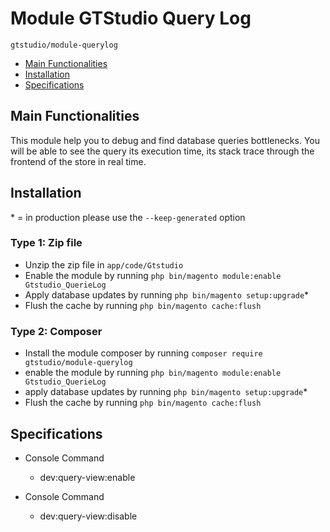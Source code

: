 # Module GTStudio Query Log

    gtstudio/module-querylog

- [Main Functionalities](#markdown-header-main-functionalities)
- [Installation](#markdown-header-installation)
- [Specifications](#markdown-header-specifications)


## Main Functionalities
This module help you to debug and find database queries bottlenecks.
You will be able to see the query its execution time, its stack trace through the frontend of the store in real time.


## Installation
\* = in production please use the `--keep-generated` option

### Type 1: Zip file

- Unzip the zip file in `app/code/Gtstudio`
- Enable the module by running `php bin/magento module:enable Gtstudio_QuerieLog`
- Apply database updates by running `php bin/magento setup:upgrade`\*
- Flush the cache by running `php bin/magento cache:flush`

### Type 2: Composer

- Install the module composer by running `composer require gtstudio/module-querylog`
- enable the module by running `php bin/magento module:enable Gtstudio_QuerieLog`
- apply database updates by running `php bin/magento setup:upgrade`\*
- Flush the cache by running `php bin/magento cache:flush`


## Specifications

- Console Command
   - dev:query-view:enable

- Console Command
   - dev:query-view:disable
